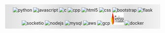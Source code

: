 <p align="center" style="background: linear-gradient(to right, #e0e0e0 0%, #f2f2f2 20%, #d9d9d9 40%, #f2f2f2 60%, #e0e0e0 80%, #f2f2f2 100%);padding:10px 0 10px 0;">
<img src="https://raw.githubusercontent.com/gilbarbara/logos/master/logos/python.svg" alt="python" width="40" height="40"/>
<img src="https://raw.githubusercontent.com/gilbarbara/logos/master/logos/javascript.svg" alt="javascript" width="40" height="40"/>
<img src="https://raw.githubusercontent.com/gilbarbara/logos/master/logos/c.svg" alt="c" width="40" height="40"/>
<img src="https://raw.githubusercontent.com/gilbarbara/logos/master/logos/c-plusplus.svg" alt="cpp" width="40" height="40"/>   
<img src="https://raw.githubusercontent.com/gilbarbara/logos/master/logos/html-5.svg" alt="html5" width="40" height="40"/> 
<img src="https://raw.githubusercontent.com/gilbarbara/logos/master/logos/css-3.svg" alt="css" width="40" height="40"/>  
<img src="https://www.vectorlogo.zone/logos/getbootstrap/getbootstrap-icon.svg" alt="bootstrap" width="40" height="40"/>
<img src="https://www.vectorlogo.zone/logos/pocoo_flask/pocoo_flask-ar21.svg" alt="flask" width="65" height="40"/>
<img src="https://www.vectorlogo.zone/logos/socketio/socketio-ar21.svg" alt="socketio" width="65" height="40"/>
<img src="https://www.vectorlogo.zone/logos/nodejs/nodejs-ar21.svg" alt="nodejs" width="65" height="40"/>  
<img src="https://raw.githubusercontent.com/gilbarbara/logos/master/logos/mysql.svg" alt="mysql" width="50" height="40"/>
<img src="https://www.vectorlogo.zone/logos/amazon_aws/amazon_aws-ar21.svg" alt="aws" width="80" height="40"/>
<img src="https://www.vectorlogo.zone/logos/google_cloud/google_cloud-ar21.svg" alt="gcp" width="80" height="40"/>
<img src="https://raw.githubusercontent.com/gilbarbara/logos/master/logos/firebase.svg" alt="firebase" width="40" height="40"/>
<img src="https://www.vectorlogo.zone/logos/docker/docker-ar21.svg" alt="docker" width="80" height="40"/>
</p>
